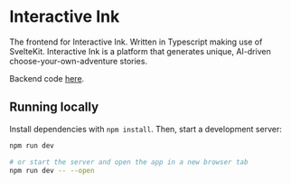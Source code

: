 # Interactive Ink
The frontend for Interactive Ink. Written in Typescript making use of SvelteKit. Interactive Ink is a platform that generates unique, AI-driven choose-your-own-adventure stories.

Backend code [here](https://github.com/nwilson314/interactive-ink).

## Running locally

Install dependencies with `npm install`. Then, start a development server:

```bash
npm run dev

# or start the server and open the app in a new browser tab
npm run dev -- --open
```

